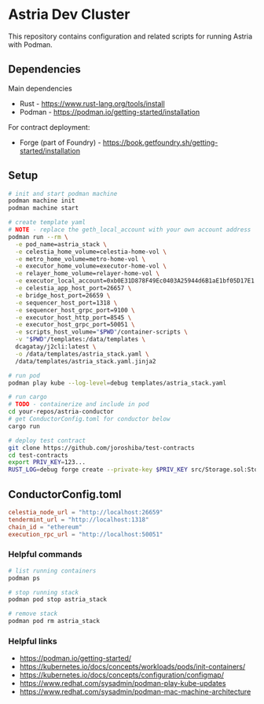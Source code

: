 # Astria Dev Cluster

This repository contains configuration and related scripts for running Astria with Podman.

## Dependencies

Main dependencies

* Rust - https://www.rust-lang.org/tools/install
* Podman - https://podman.io/getting-started/installation

For contract deployment:

* Forge (part of Foundry) - https://book.getfoundry.sh/getting-started/installation

## Setup

```bash
# init and start podman machine
podman machine init
podman machine start

# create template yaml
# NOTE - replace the geth_local_account with your own account address
podman run --rm \
  -e pod_name=astria_stack \
  -e celestia_home_volume=celestia-home-vol \
  -e metro_home_volume=metro-home-vol \
  -e executor_home_volume=executor-home-vol \
  -e relayer_home_volume=relayer-home-vol \
  -e executor_local_account=0xb0E31D878F49Ec0403A25944d6B1aE1bf05D17E1 \
  -e celestia_app_host_port=26657 \
  -e bridge_host_port=26659 \
  -e sequencer_host_port=1318 \
  -e sequencer_host_grpc_port=9100 \
  -e executor_host_http_port=8545 \
  -e executor_host_grpc_port=50051 \
  -e scripts_host_volume="$PWD"/container-scripts \
  -v "$PWD"/templates:/data/templates \
  dcagatay/j2cli:latest \
  -o /data/templates/astria_stack.yaml \
  /data/templates/astria_stack.yaml.jinja2

# run pod
podman play kube --log-level=debug templates/astria_stack.yaml

# run cargo
# TODO - containerize and include in pod
cd your-repos/astria-conductor
# get ConductorConfig.toml for conductor below
cargo run

# deploy test contract
git clone https://github.com/joroshiba/test-contracts
cd test-contracts
export PRIV_KEY=123...
RUST_LOG=debug forge create --private-key $PRIV_KEY src/Storage.sol:Storage

```

## ConductorConfig.toml

```toml
celestia_node_url = "http://localhost:26659"
tendermint_url = "http://localhost:1318"
chain_id = "ethereum"
execution_rpc_url = "http://localhost:50051"
```

### Helpful commands

```bash
# list running containers
podman ps

# stop running stack
podman pod stop astria_stack

# remove stack
podman pod rm astria_stack
```

### Helpful links

* https://podman.io/getting-started/
* https://kubernetes.io/docs/concepts/workloads/pods/init-containers/
* https://kubernetes.io/docs/concepts/configuration/configmap/
* https://www.redhat.com/sysadmin/podman-play-kube-updates
* https://www.redhat.com/sysadmin/podman-mac-machine-architecture

